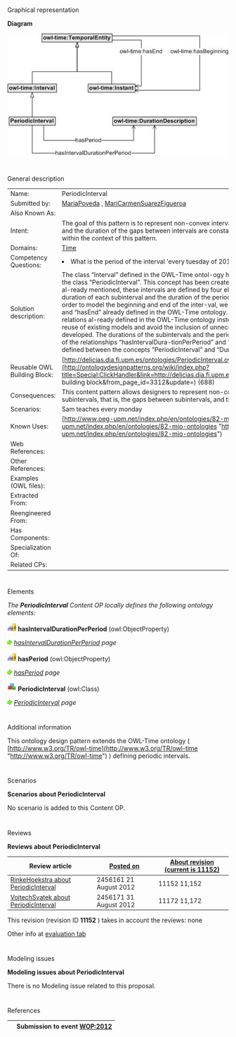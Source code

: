 # 

 Graphical representation



__Diagram__ 





[![Image:PeriodicIntervalv0.jpg](public/images/6/60/PeriodicIntervalv0.jpg)](../Image/PeriodicIntervalv0.jpg "Image:PeriodicIntervalv0.jpg")





# 

 General description




|  |  |
| --- | --- |
|  Name:  |  PeriodicInterval  |
|  Submitted by:  | [MariaPoveda](../User/MariaPoveda "User:MariaPoveda")  , [MariCarmenSuarezFigueroa](../User/MariCarmenSuarezFigueroa "User:MariCarmenSuarezFigueroa")  |
|  Also Known As:  |  |
|  Intent:  |  The goal of this pattern is to represent non-convex intervals where the duration of each internal interval and the duration of the gaps between intervals are constant. These intervals are called periodic intervals within the context of this pattern.  |
|  Domains:  | [Time](../Community/Time "Community:Time")  |
|  Competency Questions:  | <li>       What is the period of the interval 'every tuesday of 2010'? The period is a week (weekly).      </li> |
|  Solution description:  |  The class “Interval” defined in the OWL-Time ontol-ogy has been extended within this pattern by means of the class “PeriodicInterval”. This concept has been created in order to define periodic intervals. As we have al-ready mentioned, these intervals are defined by four elements, namely, its beginning, its end, the duration of each subinterval and the duration of the period, that is, the gaps between two subintervals. In order to model the beginning and end of the inter-val, we have reused the relationships “hasBeginning” and “hasEnd” already defined in the OWL-Time ontology. By taking advantage of the concepts and relations al-ready defined in the OWL-Time ontology instead of creating new ones we both pro-mote the reuse of existing models and avoid the inclusion of unnecessary complexity within the pattern being developed. The durations of the subintervals and the period between them have been modelled by means of the relationships “hasIntervalDura-tionPerPeriod” and “hasPeriod” respectively. Both relationships are defined between the concepts “PeriodicInterval” and “DurationDescription”.  |
|  Reusable OWL Building Block:  | [http://delicias.dia.fi.upm.es/ontologies/PeriodicInterval.owl](http://ontologydesignpatterns.org/wiki/index.php?title=Special:ClickHandler&link=http://delicias.dia.fi.upm.es/ontologies/PeriodicInterval.owl&message=OWL building block&from_page_id=3312&update=)  (688)  |
|  Consequences:  |  This content pattern allows designers to represent non-convex intervals where the period between subintervals, that is, the gaps between subintervals, and the duration of the subintervals are constant.  |
|  Scenarios:  |  Sam teaches every monday  |
|  Known Uses:  | [http://www.oeg-upm.net/index.php/en/ontologies/82-mio-ontologies](http://www.oeg-upm.net/index.php/en/ontologies/82-mio-ontologies "http://www.oeg-upm.net/index.php/en/ontologies/82-mio-ontologies")  |
|  Web References:  |  |
|  Other References:  |  |
|  Examples (OWL files):  |  |
|  Extracted From:  |  |
|  Reengineered From:  |  |
|  Has Components:  |  |
|  Specialization Of:  |  |
|  Related CPs:  |  |



  





# 

 Elements



_The
 __PeriodicInterval__ 
 Content OP locally defines the following ontology elements:_ 





[![ObjectProperty](public/images/thumb/c/c3/ObjectProperty.gif/20px-ObjectProperty.gif)](../Image/ObjectProperty.gif "ObjectProperty")
__hasIntervalDurationPerPeriod__ 
 (owl:ObjectProperty)
 
[![](public/images/thumb/8/87/ArrowRight.gif/11px-ArrowRight.gif)](../Image/ArrowRight.gif "ArrowRight.gif")
_[hasIntervalDurationPerPeriod](../Submissions/PeriodicInterval/hasIntervalDurationPerPeriod "Submissions:PeriodicInterval/hasIntervalDurationPerPeriod") 
 page_ 



[![ObjectProperty](public/images/thumb/c/c3/ObjectProperty.gif/20px-ObjectProperty.gif)](../Image/ObjectProperty.gif "ObjectProperty")
__hasPeriod__ 
 (owl:ObjectProperty)
 
[![](public/images/thumb/8/87/ArrowRight.gif/11px-ArrowRight.gif)](../Image/ArrowRight.gif "ArrowRight.gif")
_[hasPeriod](../Submissions/PeriodicInterval/hasPeriod "Submissions:PeriodicInterval/hasPeriod") 
 page_ 



[![Class](public/images/thumb/2/27/Class.gif/20px-Class.gif)](../Image/Class.gif "Class")
__PeriodicInterval__ 
 (owl:Class)
 
[![](public/images/thumb/8/87/ArrowRight.gif/11px-ArrowRight.gif)](../Image/ArrowRight.gif "ArrowRight.gif")
_[PeriodicInterval](../Submissions/PeriodicInterval/PeriodicInterval "Submissions:PeriodicInterval/PeriodicInterval") 
 page_ 


# 

 Additional information



 This ontology design pattern extends the OWL-Time ontology (
 [http://www.w3.org/TR/owl-time](http://www.w3.org/TR/owl-time "http://www.w3.org/TR/owl-time") 
 ) defining periodic intervals.
 



# 

 Scenarios




__Scenarios about PeriodicInterval__ 


 No scenario is added to this Content OP.
 




# 

 Reviews




__Reviews about PeriodicInterval__ 



|  Review article  | [Posted on](../Property/CreationDate "Property:CreationDate")  | [About revision (current is 11152)](../Property/ReviewAboutVersion "Property:ReviewAboutVersion")  |
| --- | --- | --- |
| [RinkeHoekstra about PeriodicInterval](../Reviews/RinkeHoekstra_about_PeriodicInterval "Reviews:RinkeHoekstra about PeriodicInterval")  |  2456161  21 August 2012  |  11152  11,152  |
| [VojtechSvatek about PeriodicInterval](../Reviews/VojtechSvatek_about_PeriodicInterval "Reviews:VojtechSvatek about PeriodicInterval")  |  2456171  31 August 2012  |  11172  11,172  |



 This revision (revision ID
 __11152__ 
 ) takes in account the reviews: none
 



 Other info at
 [evaluation tab](http://ontologydesignpatterns.org/wiki/index.php?title=Submissions:PeriodicInterval&action=evaluation "http://ontologydesignpatterns.org/wiki/index.php?title=Submissions:PeriodicInterval&action=evaluation") 





  





# 

 Modeling issues




__Modeling issues about PeriodicInterval__ 


 There is no Modeling issue related to this proposal.
 




  





# 

 References



  






|  |  Submission to event [WOP:2012](../WOP/2012 "WOP:2012")  |
| --- | --- |